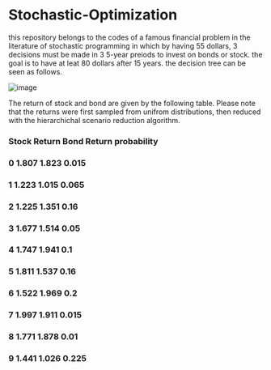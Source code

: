 # Stochastic-Optimization
this repository belongs to the codes of a famous financial problem in the literature of stochastic programming in which by having 55 dollars, 3 decisions must be made in 3 5-year preiods to invest on bonds or stock. the goal is to have at leat 80 dollars after 15 years. the decision tree can be seen as follows.

![image](https://user-images.githubusercontent.com/56094263/135147623-728e05c3-f11d-4129-9b8a-454b66e857ad.png)
                          
The return of stock and bond are given by the following table. Please note that the returns were first sampled from unifrom distributions, then reduced with the hierarchichal scenario reduction algorithm.

### Stock Return	Bond Return	probability
### 0	1.807	1.823	0.015
### 1	1.223	1.015	0.065
### 2	1.225	1.351	0.16
### 3	1.677	1.514	0.05
### 4	1.747	1.941	0.1
### 5	1.811	1.537	0.16
### 6	1.522	1.969	0.2
### 7	1.997	1.911	0.015
### 8	1.771	1.878	0.01
### 9	1.441	1.026	0.225


